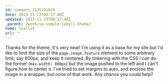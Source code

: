 ```yaml
---
id: comment-1135191019
date: 2013-11-23T00:17:40Z
updated: 2013-11-23T00:17:40Z
_parent: /work/so-simple-jekyll-theme/
name: lcallot
url: ''
---
```


Thanks for the theme, it's very neat! I'm using it as a base for my site but I'd
like to limit the size of the `page.image.feature` element to some arbitrary
limit, say 800px, and keep it centered. By tinkering with the CSS I can do the
former (`max-width: 800px`) but the image pushed to the left and I can't figure
how to center it. I've tried to set margins to auto, and enclose the image in a
wrapper, but none of that work. Any chance you could help?
